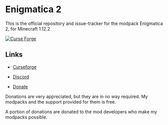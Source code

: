 <h1>Enigmatica 2</h1>

This is the official repository and issue-tracker for the modpack Enigmatica 2, for Minecraft 1.12.2

[![Curse Forge](http://cf.way2muchnoise.eu/full_enigmatica2_downloads.svg)](https://minecraft.curseforge.com/projects/enigmatica2)

<h2>Links</h2>

* [Curseforge](https://minecraft.curseforge.com/projects/enigmatica2)

* [Discord](https://discord.gg/HnWNd7X)

* [Donate](https://www.paypal.com/cgi-bin/webscr?return=https://minecraft.curseforge.com/projects/enigmatica2?gameCategorySlug=modpacks&projectID=269353&cn=Add+special+instructions+to+the+addon+author()&business=niels.pilgaard%40hotmail.com&bn=PP-DonationsBF:btn_donateCC_LG.gif:NonHosted&cancel_return=https://minecraft.curseforge.com/projects/enigmatica2?gameCategorySlug=modpacks&projectID=269353&lc=US&item_name=Enigmatica+2+(from+curseforge.com)&cmd=_donations&rm=1&no_shipping=1&currency_code=USD)

Donations are very appreciated, but they are in no way required. My modpacks and the support provided for them is free.

A portion of donations are donated to the mod developers who make my modpacks possible.
